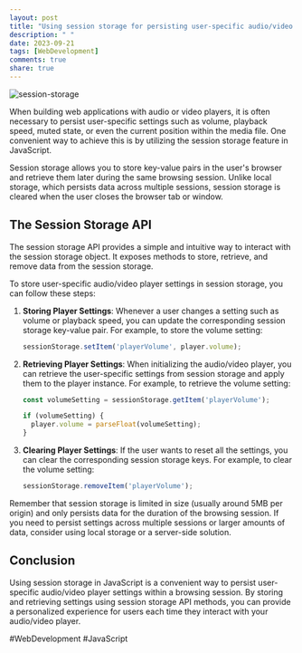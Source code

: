 ```yaml
---
layout: post
title: "Using session storage for persisting user-specific audio/video player settings in JavaScript"
description: " "
date: 2023-09-21
tags: [WebDevelopment]
comments: true
share: true
---
```


![session-storage](https://example.com/session-storage.png)

When building web applications with audio or video players, it is often necessary to persist user-specific settings such as volume, playback speed, muted state, or even the current position within the media file. One convenient way to achieve this is by utilizing the session storage feature in JavaScript.

Session storage allows you to store key-value pairs in the user's browser and retrieve them later during the same browsing session. Unlike local storage, which persists data across multiple sessions, session storage is cleared when the user closes the browser tab or window.

## The Session Storage API

The session storage API provides a simple and intuitive way to interact with the session storage object. It exposes methods to store, retrieve, and remove data from the session storage.

To store user-specific audio/video player settings in session storage, you can follow these steps:

1. **Storing Player Settings**: Whenever a user changes a setting such as volume or playback speed, you can update the corresponding session storage key-value pair. For example, to store the volume setting:
   
   ```javascript
   sessionStorage.setItem('playerVolume', player.volume);
   ```

2. **Retrieving Player Settings**: When initializing the audio/video player, you can retrieve the user-specific settings from session storage and apply them to the player instance. For example, to retrieve the volume setting:
   
   ```javascript
   const volumeSetting = sessionStorage.getItem('playerVolume');
   
   if (volumeSetting) {
     player.volume = parseFloat(volumeSetting);
   }
   ```

3. **Clearing Player Settings**: If the user wants to reset all the settings, you can clear the corresponding session storage keys. For example, to clear the volume setting:
   
   ```javascript
   sessionStorage.removeItem('playerVolume');
   ```

Remember that session storage is limited in size (usually around 5MB per origin) and only persists data for the duration of the browsing session. If you need to persist settings across multiple sessions or larger amounts of data, consider using local storage or a server-side solution.

## Conclusion

Using session storage in JavaScript is a convenient way to persist user-specific audio/video player settings within a browsing session. By storing and retrieving settings using session storage API methods, you can provide a personalized experience for users each time they interact with your audio/video player.

#WebDevelopment #JavaScript